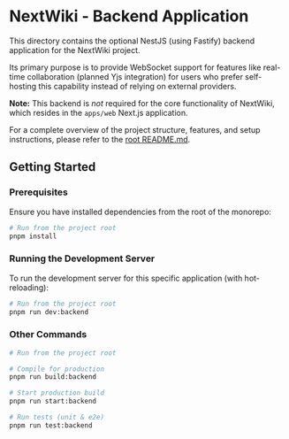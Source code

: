 # NextWiki - Backend Application

This directory contains the optional NestJS (using Fastify) backend application for the NextWiki project.

Its primary purpose is to provide WebSocket support for features like real-time collaboration (planned Yjs integration) for users who prefer self-hosting this capability instead of relying on external providers.

**Note:** This backend is *not* required for the core functionality of NextWiki, which resides in the `apps/web` Next.js application.

For a complete overview of the project structure, features, and setup instructions, please refer to the [root README.md](../../README.md).

## Getting Started

### Prerequisites

Ensure you have installed dependencies from the root of the monorepo:

```bash
# Run from the project root
pnpm install
```

### Running the Development Server

To run the development server for this specific application (with hot-reloading):

```bash
# Run from the project root
pnpm run dev:backend
```

### Other Commands

```bash
# Run from the project root

# Compile for production
pnpm run build:backend

# Start production build
pnpm run start:backend

# Run tests (unit & e2e)
pnpm run test:backend
```
